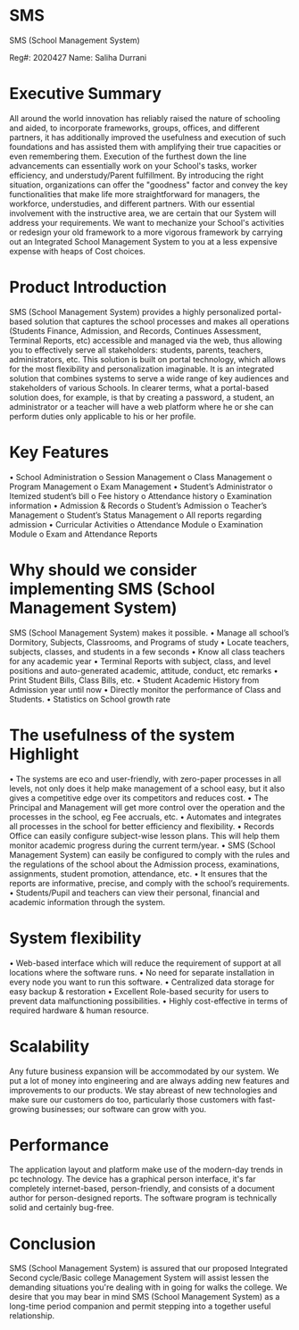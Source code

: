 # SMS
SMS (School Management System)

Reg#: 2020427
Name: Saliha Durrani

# Executive Summary 
All around the world innovation has reliably raised the nature of schooling and aided, to incorporate frameworks, groups, offices, and different partners, it has additionally improved the usefulness and execution of such foundations and has assisted them with amplifying their true capacities or even remembering them. Execution of the furthest down the line advancements can essentially work on your School's tasks, worker efficiency, and understudy/Parent fulfillment. By introducing the right situation, organizations can offer the "goodness" factor and convey the key functionalities that make life more straightforward for managers, the workforce, understudies, and different partners.
With our essential involvement with the instructive area, we are certain that our System will address your requirements. We want to mechanize your School's activities or redesign your old framework to a more vigorous framework by carrying out an Integrated School Management System to you at a less expensive expense with heaps of Cost choices.

# Product Introduction
SMS (School Management System) provides a highly personalized portal-based solution that captures the school processes and makes all operations (Students Finance, Admission, and Records, Continues Assessment, Terminal Reports, etc) accessible and managed via the web, thus allowing you to effectively serve all stakeholders: students, parents, teachers, administrators, etc. This solution is built on portal technology, which allows for the most flexibility and personalization imaginable. It is an integrated solution that combines systems to serve a wide range of key audiences and stakeholders of various Schools.
In clearer terms, what a portal-based solution does, for example, is that by creating a password, a student, an administrator or a teacher will have a web platform where he or she can perform duties only applicable to his or her profile.

# Key Features
•	School Administration
o	Session Management
o	Class Management
o	Program Management
o	Exam Management
•	Student’s Administrator
o	Itemized student’s bill
o	Fee history
o	Attendance history
o	Examination information
•	Admission & Records
o	Student’s Admission
o	Teacher’s Management
o	Student’s Status Management
o	All reports regarding admission
•	Curricular Activities 
o	Attendance Module
o	Examination Module
o	Exam and Attendance Reports

# Why should we consider implementing SMS (School Management System)
SMS (School Management System) makes it possible.
•	Manage all school’s Dormitory, Subjects, Classrooms, and Programs of study
•	Locate teachers, subjects, classes, and students in a few seconds
•	Know all class teachers for any academic year
•	Terminal Reports with subject, class, and level positions and auto-generated academic, attitude, conduct, etc remarks
•	Print Student Bills, Class Bills, etc.
•	Student Academic History from Admission year until now
•	Directly monitor the performance of Class and Students.
•	Statistics on School growth rate

# The usefulness of the system Highlight
•	The systems are eco and user-friendly, with zero-paper processes in all levels, not only does it help make management of a school easy, but it also gives a competitive edge over its competitors and reduces cost.
•	The Principal and Management will get more control over the operation and the processes in the school, eg Fee accruals, etc.
•	Automates and integrates all processes in the school for better efficiency and flexibility.
•	Records Office can easily configure subject-wise lesson plans. This will help them monitor academic progress during the current term/year.
•	SMS (School Management System) can easily be configured to comply with the rules and the regulations of the school about the Admission process, examinations, assignments, student promotion, attendance, etc.
•	It ensures that the reports are informative, precise, and comply with the school’s requirements.
•	Students/Pupil and teachers can view their personal, financial and academic information through the system.

# System flexibility
•	Web-based interface which will reduce the requirement of support at all locations where the software runs.
•	No need for separate installation in every node you want to run this software.
•	Centralized data storage for easy backup & restoration
•	Excellent Role-based security for users to prevent data malfunctioning possibilities.
•	Highly cost-effective in terms of required hardware & human resource.

# Scalability
Any future business expansion will be accommodated by our system. We put a lot of money into engineering and are always adding new features and improvements to our products. We stay abreast of new technologies and make sure our customers do too, particularly those customers with fast-growing businesses; our software can grow with you.

# Performance
The application layout and platform make use of the modern-day trends in pc technology. The device has a graphical person interface, it's far completely internet-based, person-friendly, and consists of a document author for person-designed reports. The software program is technically solid and certainly bug-free.

# Conclusion
SMS (School Management System) is assured that our proposed Integrated Second cycle/Basic college Management System will assist lessen the demanding situations you're dealing with in going for walks the college. We desire that you may bear in mind SMS (School Management System) as a long-time period companion and permit stepping into a together useful relationship.
